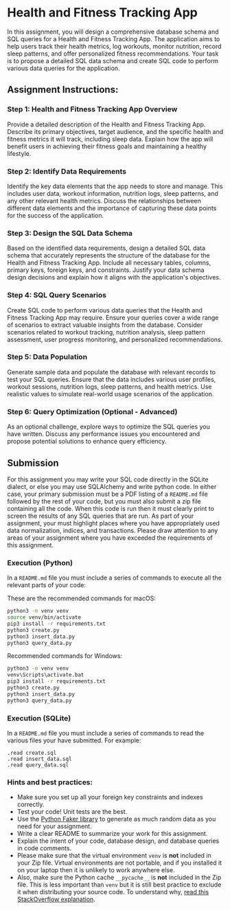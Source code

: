 # Health and Fitness Tracking App

In this assignment, you will design a comprehensive database schema and SQL queries for a Health and Fitness Tracking App. The application aims to help users track their health metrics, log workouts, monitor nutrition, record sleep patterns, and offer personalized fitness recommendations. Your task is to propose a detailed SQL data schema and create SQL code to perform various data queries for the application.

## Assignment Instructions:

### Step 1: Health and Fitness Tracking App Overview

Provide a detailed description of the Health and Fitness Tracking App. Describe its primary objectives, target audience, and the specific health and fitness metrics it will track, including sleep data. Explain how the app will benefit users in achieving their fitness goals and maintaining a healthy lifestyle.

### Step 2: Identify Data Requirements

Identify the key data elements that the app needs to store and manage. This includes user data, workout information, nutrition logs, sleep patterns, and any other relevant health metrics. Discuss the relationships between different data elements and the importance of capturing these data points for the success of the application.

### Step 3: Design the SQL Data Schema

Based on the identified data requirements, design a detailed SQL data schema that accurately represents the structure of the database for the Health and Fitness Tracking App. Include all necessary tables, columns, primary keys, foreign keys, and constraints. Justify your data schema design decisions and explain how it aligns with the application's objectives.

### Step 4: SQL Query Scenarios

Create SQL code to perform various data queries that the Health and Fitness Tracking App may require. Ensure your queries cover a wide range of scenarios to extract valuable insights from the database. Consider scenarios related to workout tracking, nutrition analysis, sleep pattern assessment, user progress monitoring, and personalized recommendations.

### Step 5: Data Population

Generate sample data and populate the database with relevant records to test your SQL queries. Ensure that the data includes various user profiles, workout sessions, nutrition logs, sleep patterns, and health metrics. Use realistic values to simulate real-world usage scenarios of the application.

### Step 6: Query Optimization (Optional - Advanced)

As an optional challenge, explore ways to optimize the SQL queries you have written. Discuss any performance issues you encountered and propose potential solutions to enhance query efficiency.

## Submission

For this assignment you may write your SQL code directly in the SQLite dialect,
or else you may use SQLAlchemy and write python code. In either case, your
primary submission must be a PDF listing of a `README.md` file followed by the
rest of your code, but you must also submit a zip file containing all the code.
When this code is run then it must clearly print to screen the results of any
SQL queries that are run. As part of your assignment, your must highlight places
where you have appropriately used data normalization, indices, and transactions.
Please draw attention to any areas of your assignment where you have exceeded
the requirements of this assignment.

### Execution (Python)

In a `README.md` file you must include a series of commands to execute all the
relevant parts of your code:

These are the recommended commands for macOS:

```bash
python3 -m venv venv
source venv/bin/activate
pip3 install -r requirements.txt
python3 create.py
python3 insert_data.py
python3 query_data.py
```

Recommended commands for Windows:

```cmd
python3 -m venv venv
venv\Scripts\activate.bat
pip3 install -r requirements.txt
python3 create.py
python3 insert_data.py
python3 query_data.py
```

### Execution (SQLite)

In a `README.md` file you must include a series of commands to read the various
files your have submitted. For example:

```sqlite3
.read create.sql
.read insert_data.sql
.read query_data.sql
```

### Hints and best practices:

- Make sure you set up all your foreign key constraints and indexes correctly.
- Test your code! Unit tests are the best.
- Use the [Python Faker library](https://faker.readthedocs.io/en/master/) to generate as much random data as you need for your assignment.
- Write a clear README to summarize your work for this assignment.
- Explain the intent of your code, database design, and database queries in code comments.
- Please make sure that the virtual environment `venv` is **not** included in your Zip file. Virtual environments are not portable, and if you installed it
  on your laptop then it is unlikely to work anywhere else.
- Also, make sure the Python cache `__pycache__` is **not** included in the Zip file. This is less important than `venv` but it is still best practice to exclude it when distributing your source code. To understand why, [read this StackOverflow explanation](https://stackoverflow.com/a/16869074).
